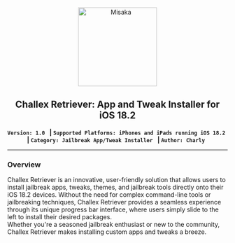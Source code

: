 <br>
<p align="center">
<img src="https://xookz.com/challex-images/challexlogo.png" alt="Misaka" height="180" width="180"/>
</p>
<h2 align="center">Challex Retriever: App and Tweak Installer for iOS 18.2</h2>


  
<div align="center" style= "display:inline; background-color:aqua;"><b>
  
  `Version: 1.0 ` |
  `Supported Platforms: iPhones and iPads running iOS 18.2 ` |
  `Category: Jailbreak App/Tweak Installer ` |
  `Author: Charly `
  
  </b></div>

<hr>

  <h3>Overview</h3>

Challex Retriever is an innovative, user-friendly solution that allows users to install jailbreak apps, tweaks, themes, and jailbreak tools directly onto their iOS 18.2 devices. Without the need for complex command-line tools or jailbreaking techniques, Challex Retriever provides a seamless experience through its unique progress bar interface, where users simply slide to the left to install their desired packages.<br>
Whether you're a seasoned jailbreak enthusiast or new to the community, Challex Retriever makes installing custom apps and tweaks a breeze.


